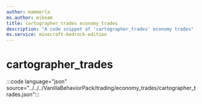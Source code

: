 ```yaml
---
author: mammerla
ms.author: mikeam
title: cartographer_trades economy_trades
description: "A code snippet of 'cartographer_trades' economy trades"
ms.service: minecraft-bedrock-edition
---
```


# cartographer_trades

:::code language="json" source="../../../VanillaBehaviorPack/trading/economy_trades/cartographer_trades.json":::
